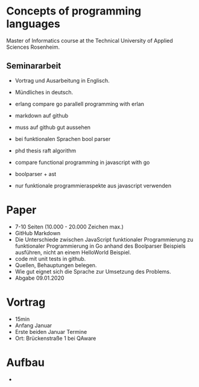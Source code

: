 # Concepts of programming languages

Master of Informatics course at the Technical University of Applied Sciences Rosenheim.

## Seminararbeit

- Vortrag und Ausarbeitung in Englisch.
- Mündliches in deutsch.

- erlang compare go parallell programming with erlan

- markdown auf github
- muss auf github gut aussehen
- bei funktionalen Sprachen bool parser
- phd thesis raft algorithm

- compare functional programming in javascript with go
- boolparser + ast
- nur funktionale programmieraspekte aus javascript verwenden

# Paper
- 7-10 Seiten (10.000 - 20.000 Zeichen max.)
- GitHub Markdown
- Die Unterschiede zwischen JavaScript funktionaler Programmierung zu funktionaler Programmierung in Go anhand des Boolparser Beispiels ausführen, nicht an einem HelloWorld Beispiel.
- code mit unit tests in github.
- Quellen, Behauptungen belegen.
- Wie gut eignet sich die Sprache zur Umsetzung des Problems.
- Abgabe 09.01.2020

# Vortrag
- 15min
- Anfang Januar
- Erste beiden Januar Termine
- Ort: Brückenstraße 1 bei QAware

# Aufbau
- 
